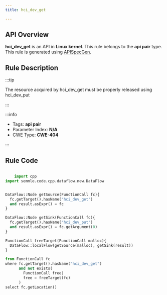 ```yaml
---
title: hci_dev_get

---
```



## API Overview
**hci_dev_get** is an API in **Linux kernel**. This rule belongs to the **api pair** type. This rule is generated using [APISpecGen](../../tools/APISpecGen).
## Rule Description

:::tip

The resource acquired by hci_dev_get must be properly released using hci_dev_put

:::

:::info

- Tags: **api pair**
- Parameter Index: **N/A**
- CWE Type: **CWE-404**

:::

## Rule Code
```python

    import cpp
import semmle.code.cpp.dataflow.new.DataFlow


DataFlow::Node getSource(FunctionCall fc){
  fc.getTarget().hasName("hci_dev_get")
  and result.asExpr() = fc
}

DataFlow::Node getSink(FunctionCall fc){
  fc.getTarget().hasName("hci_dev_put")
  and result.asExpr() = fc.getArgument(0)
}

FunctionCall freeTarget(FunctionCall malloc){
  DataFlow::localFlow(getSource(malloc), getSink(result))
}

from FunctionCall fc
where fc.getTarget().hasName("hci_dev_get")
      and not exists(
        FunctionCall free| 
        free = freeTarget(fc)
      )
select fc.getLocation()

    
```